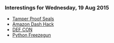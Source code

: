 ### Interestings for Wednesday, 19 Aug 2015

- [Tamper Proof Seals](http://www.novavisioninc.com/pages/prd_tamper_evident_seals.html)
- [Amazon Dash Hack](http://www.theverge.com/2015/8/18/9174595/amazon-dash-buttons-hack)
- [DEF CON](https://www.defcon.org/)
- [Python Freezegun](https://github.com/spulec/freezegun)
